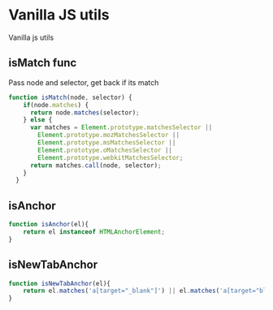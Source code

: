 # Vanilla JS utils
Vanilla js utils

## isMatch func
Pass node and selector, get back if its match
```js
function isMatch(node, selector) {
    if(node.matches) { 
      return node.matches(selector);
    } else { 
      var matches = Element.prototype.matchesSelector || 
        Element.prototype.mozMatchesSelector ||
        Element.prototype.msMatchesSelector || 
        Element.prototype.oMatchesSelector || 
        Element.prototype.webkitMatchesSelector;
      return matches.call(node, selector);
    }
  }
```

## isAnchor
```js
function isAnchor(el){
    return el instanceof HTMLAnchorElement;
}
```

## isNewTabAnchor
```js
function isNewTabAnchor(el){
    return el.matches('a[target="_blank"]') || el.matches('a[target="blank"]');
}
```